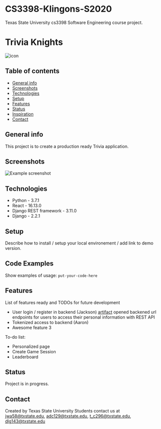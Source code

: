 # CS3398-Klingons-S2020
Texas State University cs3398 Software Engineering course project.

# Trivia Knights
[comment]: <> (Here goes your awesome project description!)
![icon](https://images.all-free-download.com/images/graphicthumb/knight_helmets_icons_flat_black_design_6831019.jpg)


## Table of contents
* [General info](#general-info)
* [Screenshots](#screenshots)
* [Technologies](#technologies)
* [Setup](#setup)
* [Features](#features)
* [Status](#status)
* [Inspiration](#inspiration)
* [Contact](#contact)

## General info
This project is to create a production ready Trivia application. 

## Screenshots
![Example screenshot]()

## Technologies
* Python - 3.7.1
* React - 16.13.0
* Django REST framework - 3.11.0
* Django - 2.2.1

## Setup
Describe how to install / setup your local environement / add link to demo version.

## Code Examples
Show examples of usage:
`put-your-code-here`

## Features
List of features ready and TODOs for future development
* User login / register in backend (Jackson) [artifact](https://github.com/CS3398-HOUNDS/CS3398-Klingons-S2020/commit/39ec7b0e61160271c01e683388761f4752b43deb#diff-4b21eeec35e22352eae7f062dfacf313) opened backened url endpoints for users to access their personal information with REST API
* Tokenized access to backend (Aaron)
* Awesome feature 3

To-do list:
* Personalized page
* Create Game Session
* Leaderboard

## Status
[comment]: <> (Project is: _in progress_, _finished_, _no longer continue_ and why?)
Project is in progress.

## Contact
Created by Texas State University Students contact us at jwa58@txstate.edu, adc129@txstate.edu, t_c296@txstate.edu, dlg143@txstate.edu

